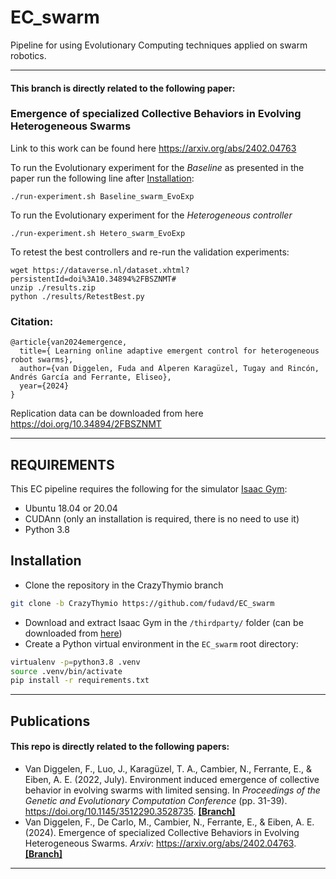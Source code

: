 # EC_swarm
Pipeline for using Evolutionary Computing techniques applied on swarm robotics.

------
#### This branch is directly related to the following paper:
### Emergence of specialized Collective Behaviors in Evolving Heterogeneous Swarms

Link to this work can be found here
https://arxiv.org/abs/2402.04763

To run the Evolutionary experiment for the _Baseline_ as presented in the paper run the following line after [Installation](#installation):

```
./run-experiment.sh Baseline_swarm_EvoExp
```
To run the Evolutionary experiment for the _Heterogeneous controller_
```
./run-experiment.sh Hetero_swarm_EvoExp
```

To retest the best controllers and re-run the validation experiments:
```
wget https://dataverse.nl/dataset.xhtml?persistentId=doi%3A10.34894%2FBSZNMT#
unzip ./results.zip
python ./results/RetestBest.py
```


### Citation:
```
@article{van2024emergence,
  title={ Learning online adaptive emergent control for heterogeneous robot swarms},
  author={van Diggelen, Fuda and Alperen Karagüzel, Tugay and Rincón, Andrés García and Ferrante, Eliseo},
  year={2024}
}
```

Replication data can be downloaded from here https://doi.org/10.34894/2FBSZNMT

---
REQUIREMENTS
------------

This EC pipeline requires the following for the simulator <a href="https://developer.nvidia.com/isaac-gym" target="_blank">Isaac Gym</a>:
* Ubuntu 18.04 or 20.04
* CUDAnn (only an installation is required, there is no need to use it)
* Python 3.8

## Installation
- Clone the repository in the CrazyThymio branch 
```bash
git clone -b CrazyThymio https://github.com/fudavd/EC_swarm
```

- Download and extract Isaac Gym in the `/thirdparty/` folder (can be downloaded from <a href="https://developer.nvidia.com/isaac-gym" target="_blank">here</a>)
- Create a Python virtual environment in the `EC_swarm` root directory:
```bash
virtualenv -p=python3.8 .venv
source .venv/bin/activate
pip install -r requirements.txt
```
---
Publications
------
#### This repo is directly related to the following papers:
* Van Diggelen, F., Luo, J., Karagüzel, T. A., Cambier, N., Ferrante, E., & Eiben, A. E. (2022, July). Environment induced emergence of collective behavior in evolving swarms with limited sensing. In _Proceedings of the Genetic and Evolutionary Computation Conference_ (pp. 31-39). https://doi.org/10.1145/3512290.3528735. [**[Branch]**](https://github.com/fudavd/EC_swarm/tree/GECCO_2022)
* Van Diggelen, F., De Carlo, M., Cambier, N., Ferrante, E., & Eiben, A. E. (2024). Emergence of specialized Collective Behaviors in Evolving Heterogeneous Swarms. _Arxiv_: https://arxiv.org/abs/2402.04763. [**[Branch]**](https://github.com/fudavd/EC_swarm/tree/GECCO_2024)
---

